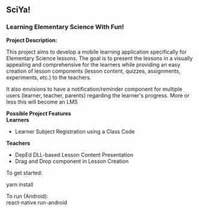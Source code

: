 <h2>SciYa!</h2>
<h3>Learning Elementary Science With Fun!</h3>

<strong>Project Description:</strong>

<p> This project aims to develop a mobile learning application specifically for Elementary Science lessons. 
The goal is to present the lessons in a visually appealing and comprehensive for the learners while providing an easy creation of lesson components 
(lesson content, quizzes, assignments, experiments, etc.) to the teachers. 

It also envisions to have a notification/reminder component for multiple users
(learner, teacher, parents) regarding the learner's progress. More or less this will become an LMS </p>

<strong> Possible Project Features </strong>
<br/>
<strong>Learners </strong>
<ul>
<li>Learner Subject Registration using a Class Code</li>
</ul>

<strong>Teachers</strong>
<ul>
<li>DepEd DLL-based Lesson Content Presentation</li>
<li>Drag and Drop component in Lesson Creation</li>
</ul>

<p>To get started:<p>

<p>yarn install</p>

<p>To run (Android):
<br/>
react-native run-android
</p>

